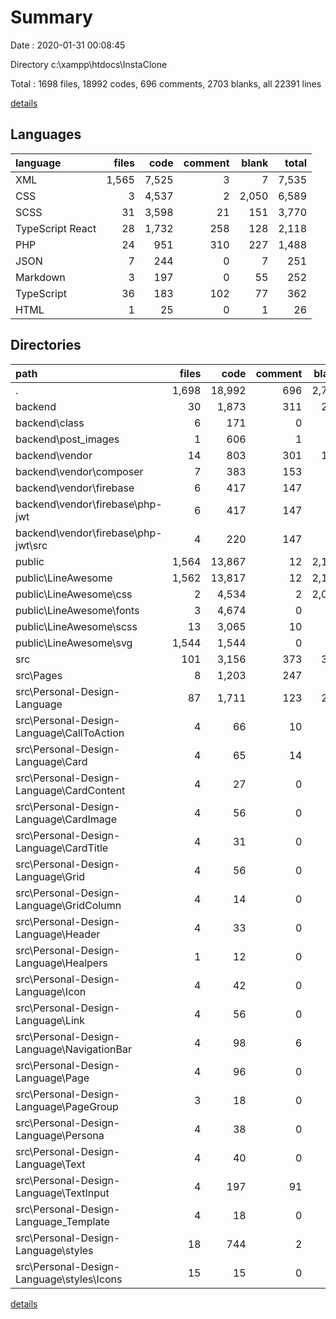 # Summary

Date : 2020-01-31 00:08:45

Directory c:\xampp\htdocs\InstaClone

Total : 1698 files,  18992 codes, 696 comments, 2703 blanks, all 22391 lines

[details](details.md)

## Languages
| language | files | code | comment | blank | total |
| :--- | ---: | ---: | ---: | ---: | ---: |
| XML | 1,565 | 7,525 | 3 | 7 | 7,535 |
| CSS | 3 | 4,537 | 2 | 2,050 | 6,589 |
| SCSS | 31 | 3,598 | 21 | 151 | 3,770 |
| TypeScript React | 28 | 1,732 | 258 | 128 | 2,118 |
| PHP | 24 | 951 | 310 | 227 | 1,488 |
| JSON | 7 | 244 | 0 | 7 | 251 |
| Markdown | 3 | 197 | 0 | 55 | 252 |
| TypeScript | 36 | 183 | 102 | 77 | 362 |
| HTML | 1 | 25 | 0 | 1 | 26 |

## Directories
| path | files | code | comment | blank | total |
| :--- | ---: | ---: | ---: | ---: | ---: |
| . | 1,698 | 18,992 | 696 | 2,703 | 22,391 |
| backend | 30 | 1,873 | 311 | 265 | 2,449 |
| backend\class | 6 | 171 | 0 | 43 | 214 |
| backend\post_images | 1 | 606 | 1 | 1 | 608 |
| backend\vendor | 14 | 803 | 301 | 152 | 1,256 |
| backend\vendor\composer | 7 | 383 | 153 | 77 | 613 |
| backend\vendor\firebase | 6 | 417 | 147 | 71 | 635 |
| backend\vendor\firebase\php-jwt | 6 | 417 | 147 | 71 | 635 |
| backend\vendor\firebase\php-jwt\src | 4 | 220 | 147 | 37 | 404 |
| public | 1,564 | 13,867 | 12 | 2,106 | 15,985 |
| public\LineAwesome | 1,562 | 13,817 | 12 | 2,104 | 15,933 |
| public\LineAwesome\css | 2 | 4,534 | 2 | 2,049 | 6,585 |
| public\LineAwesome\fonts | 3 | 4,674 | 0 | 3 | 4,677 |
| public\LineAwesome\scss | 13 | 3,065 | 10 | 52 | 3,127 |
| public\LineAwesome\svg | 1,544 | 1,544 | 0 | 0 | 1,544 |
| src | 101 | 3,156 | 373 | 310 | 3,839 |
| src\Pages | 8 | 1,203 | 247 | 62 | 1,512 |
| src\Personal-Design-Language | 87 | 1,711 | 123 | 212 | 2,046 |
| src\Personal-Design-Language\CallToAction | 4 | 66 | 10 | 15 | 91 |
| src\Personal-Design-Language\Card | 4 | 65 | 14 | 14 | 93 |
| src\Personal-Design-Language\CardContent | 4 | 27 | 0 | 7 | 34 |
| src\Personal-Design-Language\CardImage | 4 | 56 | 0 | 11 | 67 |
| src\Personal-Design-Language\CardTitle | 4 | 31 | 0 | 7 | 38 |
| src\Personal-Design-Language\Grid | 4 | 56 | 0 | 7 | 63 |
| src\Personal-Design-Language\GridColumn | 4 | 14 | 0 | 5 | 19 |
| src\Personal-Design-Language\Header | 4 | 33 | 0 | 6 | 39 |
| src\Personal-Design-Language\Healpers | 1 | 12 | 0 | 4 | 16 |
| src\Personal-Design-Language\Icon | 4 | 42 | 0 | 7 | 49 |
| src\Personal-Design-Language\Link | 4 | 56 | 0 | 9 | 65 |
| src\Personal-Design-Language\NavigationBar | 4 | 98 | 6 | 16 | 120 |
| src\Personal-Design-Language\Page | 4 | 96 | 0 | 10 | 106 |
| src\Personal-Design-Language\PageGroup | 3 | 18 | 0 | 4 | 22 |
| src\Personal-Design-Language\Persona | 4 | 38 | 0 | 7 | 45 |
| src\Personal-Design-Language\Text | 4 | 40 | 0 | 10 | 50 |
| src\Personal-Design-Language\TextInput | 4 | 197 | 91 | 50 | 338 |
| src\Personal-Design-Language\_Template | 4 | 18 | 0 | 8 | 26 |
| src\Personal-Design-Language\styles | 18 | 744 | 2 | 13 | 759 |
| src\Personal-Design-Language\styles\Icons | 15 | 15 | 0 | 0 | 15 |

[details](details.md)